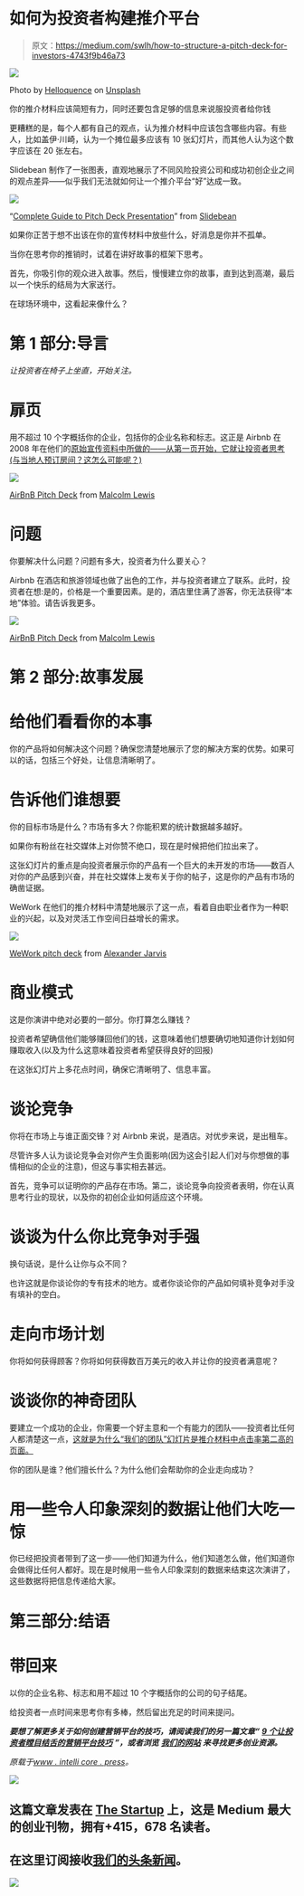 # 如何为投资者构建推介平台

> 原文：<https://medium.com/swlh/how-to-structure-a-pitch-deck-for-investors-4743f9b46a73>

![](img/67040fef59a42725379c9f82ac19f75d.png)

Photo by [Helloquence](https://unsplash.com/photos/5fNmWej4tAA?utm_source=unsplash&utm_medium=referral&utm_content=creditCopyText) on [Unsplash](https://unsplash.com/search/photos/teamwork?utm_source=unsplash&utm_medium=referral&utm_content=creditCopyText)

你的推介材料应该简短有力，同时还要包含足够的信息来说服投资者给你钱

更糟糕的是，每个人都有自己的观点，认为推介材料中应该包含哪些内容。有些人，比如盖伊·川崎，认为一个摊位最多应该有 10 张幻灯片，而其他人认为这个数字应该在 20 张左右。

Slidebean 制作了一张图表，直观地展示了不同风险投资公司和成功初创企业之间的观点差异——似乎我们无法就如何让一个推介平台“好”达成一致。

![](img/13da74191285d056582911aba75504f3.png)

“[Complete Guide to Pitch Deck Presentation](https://slidebean.com/blog/startups/pitch-deck-presentation-complete-guide)” from [Slidebean](https://slidebean.com/)

如果你正苦于想不出该在你的宣传材料中放些什么，好消息是你并不孤单。

当你在思考你的推销时，试着在讲好故事的框架下思考。

首先，你吸引你的观众进入故事。然后，慢慢建立你的故事，直到达到高潮，最后以一个快乐的结局为大家送行。

在球场环境中，这看起来像什么？

# 第 1 部分:导言

*让投资者在椅子上坐直，开始关注。*

# 扉页

用不超过 10 个字概括你的企业，包括你的企业名称和标志。这正是 Airbnb 在 2008 年在他们的[原始宣传资料中所做的——从第一页开始，它就让投资者思考(与当地人预订房间？这怎么可能呢？)](https://www.slideshare.net/PitchDeckCoach/airbnb-first-pitch-deck-editable)

![](img/87c10ef9dfc981bab6cbefcab354830f.png)

[AirBnB Pitch Deck](https://www.slideshare.net/PitchDeckCoach/airbnb-first-pitch-deck-editable) from [Malcolm Lewis](https://www.slideshare.net/PitchDeckCoach)

# 问题

你要解决什么问题？问题有多大，投资者为什么要关心？

Airbnb 在酒店和旅游领域也做了出色的工作，并与投资者建立了联系。此时，投资者在想:是的，价格是一个重要因素。是的，酒店里住满了游客，你无法获得“本地”体验。请告诉我更多。

![](img/be1b4fed4bb6b0dc1a9603ab5f9451eb.png)

[AirBnB Pitch Deck](https://www.slideshare.net/PitchDeckCoach/airbnb-first-pitch-deck-editable) from [Malcolm Lewis](https://www.slideshare.net/PitchDeckCoach)

# 第 2 部分:故事发展

# 给他们看看你的本事

你的产品将如何解决这个问题？确保您清楚地展示了您的解决方案的优势。如果可以的话，包括三个好处，让信息清晰明了。

# 告诉他们谁想要

你的目标市场是什么？市场有多大？你能积累的统计数据越多越好。

如果你有粉丝在社交媒体上对你赞不绝口，现在是时候把他们拉出来了。

这张幻灯片的重点是向投资者展示你的产品有一个巨大的未开发的市场——数百人对你的产品感到兴奋，并在社交媒体上发布关于你的帖子，这是你的产品有市场的确凿证据。

WeWork 在他们的推介材料中清楚地展示了这一点，看着自由职业者作为一种职业的兴起，以及对灵活工作空间日益增长的需求。

![](img/1db7898b967ba4cab58344ddddd63193.png)

[WeWork pitch deck](https://www.slideshare.net/AlexanderJarvis/wework-pitch-deck-55170129) from [Alexander Jarvis](https://www.slideshare.net/AlexanderJarvis)

# 商业模式

这是你演讲中绝对必要的一部分。你打算怎么赚钱？

投资者希望确信他们能够赚回他们的钱，这意味着他们想要确切地知道你计划如何赚取收入(以及为什么这意味着投资者希望获得良好的回报)

在这张幻灯片上多花点时间，确保它清晰明了、信息丰富。

# 谈论竞争

你将在市场上与谁正面交锋？对 Airbnb 来说，是酒店。对优步来说，是出租车。

尽管许多人认为谈论竞争会对你产生负面影响(因为这会引起人们对与你想做的事情相似的企业的注意)，但这与事实相去甚远。

首先，竞争可以证明你的产品存在市场。第二，谈论竞争向投资者表明，你在认真思考行业的现状，以及你的初创企业如何适应这个环境。

# 谈谈为什么你比竞争对手强

换句话说，是什么让你与众不同？

也许这就是你谈论你的专有技术的地方。或者你谈论你的产品如何填补竞争对手没有填补的空白。

# 走向市场计划

你将如何获得顾客？你将如何获得数百万美元的收入并让你的投资者满意呢？

# 谈谈你的神奇团队

要建立一个成功的企业，你需要一个好主意和一个有能力的团队——投资者比任何人都清楚这一点，[这就是为什么“我们的团队”幻灯片是推介材料中点击率第二高的页面。](https://www.slideshare.net/DocSend/docsend-fundraising-research-49480890/6-Designing_a_Successful_Seed_DeckThe)

你的团队是谁？他们擅长什么？为什么他们会帮助你的企业走向成功？

# 用一些令人印象深刻的数据让他们大吃一惊

你已经把投资者带到了这一步——他们知道为什么，他们知道怎么做，他们知道你会做得比任何人都好。现在是时候用一些令人印象深刻的数据来结束这次演讲了，这些数据将把信息传递给大家。

# 第三部分:结语

# 带回来

以你的企业名称、标志和用不超过 10 个字概括你的公司的句子结尾。

给投资者一点时间来思考你有多棒，然后留出充足的时间来提问。

***要想了解更多关于如何创建营销平台的技巧，请阅读我们的另一篇文章“*** [***9 个让投资者瞠目结舌的营销平台技巧***](https://www.intellicore.press/9-tips-for-creating-a-pitch-deck-that-blows-investors-away/) ***”，或者浏览*** [***我们的网站***](https://www.intellicore.press/) ***来寻找更多创业资源。***

*原载于*[*www . intelli core . press*](https://www.intellicore.press/9-tips-for-creating-a-pitch-deck-that-blows-investors-away/)*。*

[![](img/308a8d84fb9b2fab43d66c117fcc4bb4.png)](https://medium.com/swlh)

## 这篇文章发表在 [The Startup](https://medium.com/swlh) 上，这是 Medium 最大的创业刊物，拥有+415，678 名读者。

## 在这里订阅接收[我们的头条新闻](http://growthsupply.com/the-startup-newsletter/)。

[![](img/b0164736ea17a63403e660de5dedf91a.png)](https://medium.com/swlh)